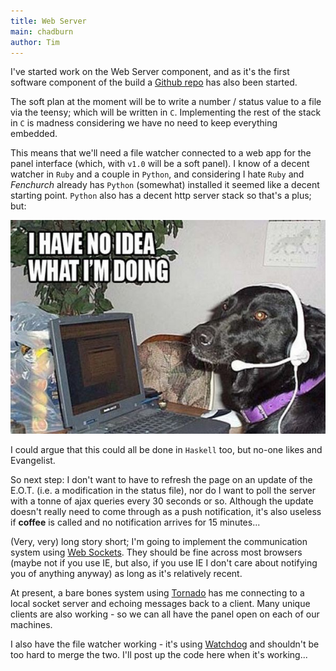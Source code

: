 ```yaml
---
title: Web Server
main: chadburn
author: Tim
---
```


I've started work on the Web Server component, and as it's the first software component of the build a [Github repo](https://github.com/Libbum/Chadburn) has also been started.

The soft plan at the moment will be to write a number / status value to a file via the teensy; which will be written in `C`. Implementing the rest of the stack in `C` is madness considering we have no need to keep everything embedded.

This means that we'll need a file watcher connected to a web app for the panel interface (which, with `v1.0` will be a soft panel). I know of a decent watcher in `Ruby` and a couple in `Python`, and considering I hate `Ruby` and _Fenchurch_ already has `Python` (somewhat) installed it seemed like a decent starting point. `Python` also has a decent http server stack so that's a plus; but:

![What is this shit](/images/noidea.jpg)

I could argue that this could all be done in `Haskell` too, but no-one likes and Evangelist.

So next step: I don't want to have to refresh the page on an update of the E.O.T. (i.e. a modification in the status file), nor do I want to poll the server with a tonne of ajax queries every 30 seconds or so. Although the update doesn't really need to come through as a push notification, it's also useless if __coffee__ is called and no notification arrives for 15 minutes...

(Very, very) long story short; I'm going to implement the communication system using [Web Sockets](http://en.wikipedia.org/wiki/WebSocket). They should be fine across most browsers (maybe not if you use IE, but also, if you use IE I don't care about notifying you of anything anyway) as long as it's relatively recent.

At present, a bare bones system using [Tornado](http://www.tornadoweb.org) has me connecting to a local socket server and echoing messages back to a client. Many unique clients are also working - so we can all have the panel open on each of our machines.

I also have the file watcher working - it's using [Watchdog](http://pythonhosted.org/watchdog/) and shouldn't be too hard to merge the two. I'll post up the code here when it's working...

